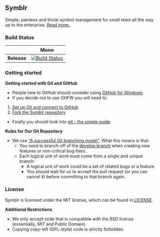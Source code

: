 ## Symblr

Simple, painless and trivial symbol management for small team all the way up to the enterprise. [Read more.](http://blog.dickinsons.co.za/symblr/2015/05/27/Symblr/).

### Build Status

|           |Mono    |
|-----------|:------:|
|**Release**|[![Build Status](https://travis-ci.org/jcdickinson/symblr.svg?branch=master)](https://travis-ci.org/jcdickinson/symblr) |

### Getting started

**Getting started with Git and GitHub**

 * People new to GitHub should consider using [GitHub for Windows](http://windows.github.com/).
 * If you decide not to use GHFW you will need to:
  1. [Set up Git and connect to GitHub](http://help.github.com/win-set-up-git/)
  2. [Fork the Symblr repository](http://help.github.com/fork-a-repo/)
 * Finally you should look into [git - the simple guide](http://rogerdudler.github.com/git-guide/)

**Rules for Our Git Repository**

 * We use ["A successful Git branching model"](http://nvie.com/posts/a-successful-git-branching-model/). What this means is that:
   * You need to branch off of the [develop branch](https://github.com/jcdickinson/symblr) when creating new features or non-critical bug fixes.
   * Each logical unit of work must come from a single and unique branch:
     * A logical unit of work could be a set of related bugs or a feature.
     * You should wait for us to accept the pull request (or you can cancel it) before committing to that branch again.

### License

Symblr is licensed under the MIT license, which can be found in [LICENSE](LICENSE).

**Additional Restrictions**

 * We only accept code that is compatible with the BSD license (essentially, MIT and Public Domain).
 * Copying copy-left (GPL-style) code is strictly forbidden.
